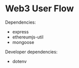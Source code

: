 # Web3 User Flow

Dependencies:
- express
- ethereumjs-util
- mongoose

Developer dependencies:
- dotenv